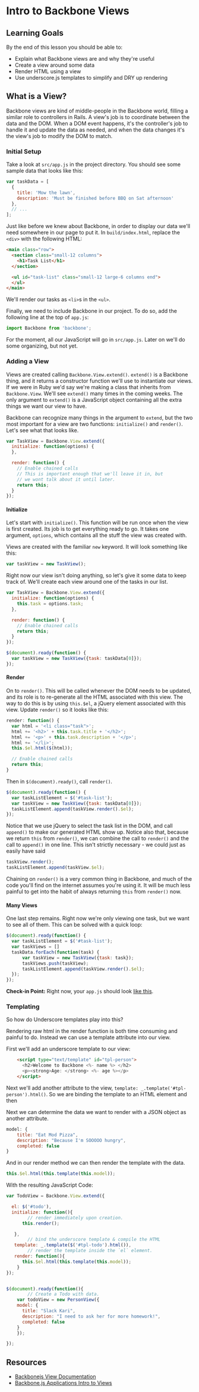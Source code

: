 
# Intro to Backbone Views

## Learning Goals
By the end of this lesson you should be able to:

- Explain what Backbone views are and why they're useful
- Create a view around some data
- Render HTML using a view
- Use underscore.js templates to simplify and DRY up rendering

## What is a View?
Backbone views are kind of middle-people in the Backbone world, filling a similar role to controllers in Rails. A view's job is to coordinate between the data and the DOM. When a DOM event happens, it's the controller's job to handle it and update the data as needed, and when the data changes it's the view's job to modify the DOM to match.

### Initial Setup
Take a look at `src/app.js` in the project directory. You should see some sample data that looks like this:

```javascript
var taskData = [
  {
    title: 'Mow the lawn',
    description: 'Must be finished before BBQ on Sat afternoon'
  },
  // ...
];
```

Just like before we knew about Backbone, in order to display our data we'll need somewhere in our page to put it. In `build/index.html`, replace the `<div>` with the following HTML:

```html
<main class="row">
  <section class="small-12 columns">
    <h1>Task List</h1>
  </section>

  <ul id="task-list" class="small-12 large-6 columns end">
  </ul>
</main>
```

We'll render our tasks as `<li>`s in the `<ul>`.

Finally, we need to include Backbone in our project. To do so, add the following line at the top of `app.js`:

```javascript
import Backbone from 'backbone';
```

For the moment, all our JavaScript will go in `src/app.js`. Later on we'll do some organizing, but not yet.

### Adding a View
Views are created calling `Backbone.View.extend()`. `extend()` is a Backbone thing, and it returns a constructor function we'll use to instantiate our views. If we were in Ruby we'd say we're making a class that inherits from `Backbone.View`. We'll see `extend()` many times in the coming weeks. The only argument to `extend()` is a JavaScript object containing all the extra things we want our view to have.

Backbone can recognize many things in the argument to `extend`, but the two most important for a view are two functions: `initialize()` and `render()`. Let's see what that looks like.

```javascript
var TaskView = Backbone.View.extend({
  initialize: function(options) {
  },

  render: function() {
    // Enable chained calls
    // This is important enough that we'll leave it in, but
    // we wont talk about it until later.
    return this;
  }
});
```

#### Initialize
Let's start with `initialize()`. This function will be run once when the view is first created. Its job is to get everything ready to go. It takes one argument, `options`, which contains all the stuff the view was created with.

Views are created with the familiar `new` keyword. It will look something like this:

```javascript
var taskView = new TaskView();
```

Right now our view isn't doing anything, so let's give it some data to keep track of. We'll create each view around one of the tasks in our list.

```javascript
var TaskView = Backbone.View.extend({
  initialize: function(options) {
    this.task = options.task;
  },

  render: function() {
    // Enable chained calls
    return this;
  }
});

$(document).ready(function() {
  var taskView = new TaskView({task: taskData[0]});
});
```

#### Render
On to `render()`. This will be called whenever the DOM needs to be updated, and its role is to re-generate all the HTML associated with this view. The way to do this is by using `this.$el`, a jQuery element associated with this view. Update `render()` so it looks like this:

```javascript
render: function() {
  var html = '<li class="task">';
  html += '<h2>' + this.task.title + '</h2>';
  html += '<p>' + this.task.description + '</p>';
  html += '</li>';
  this.$el.html($(html));

  // Enable chained calls
  return this;
}
```

Then in `$(document).ready()`, call `render()`.

```javascript
$(document).ready(function() {
  var taskListElement = $('#task-list');
  var taskView = new TaskView({task: taskData[0]});
  taskListElement.append(taskView.render().$el);
});
```

Notice that we use jQuery to select the task list in the DOM, and call `append()` to make our generated HTML show up. Notice also that, because we return `this` from `render()`, we can combine the call to `render()` and the call to `append()` in one line. This isn't strictly necessary - we could just as easily have said

```javascript
taskView.render();
taskListElement.append(taskView.$el);
```

Chaining on `render()` is a very common thing in Backbone, and much of the code you'll find on the internet assumes you're using it. It will be much less painful to get into the habit of always returning `this` from `render()` now.

#### Many Views
One last step remains. Right now we're only viewing one task, but we want to see all of them. This can be solved with a quick loop:

```javascript
$(document).ready(function() {
  var taskListElement = $('#task-list');
  var taskViews = []
  taskData.forEach(function(task) {
      var taskView = new TaskView({task: task});
      taskViews.push(taskView);
      taskListElement.append(taskView.render().$el);
  });
});
```

**Check-in Point:** Right now, your `app.js` should look [like this](https://gist.github.com/droberts-ada/41c26e15772b2c6986a765d002a25e82).

### Templating


So how do Underscore templates play into this?

Rendering raw html in the render function is both time consuming and painful to do.  Instead we can use a template attribute into our view.

First we'll add an underscore template to our view:

```html
    <script type="text/template" id="tpl-person">
      <h2>Welcome to Backbone <%- name %> </h2>
      <p><strong>Age: </strong> <%- age %></p>
    </script>
```

Next we'll add another attribute to the view, `template: _.template('#tpl-person').html()`.  So we are binding the template to an HTML element and then

Next we can determine the data we want to render with a JSON object as another attribute.  
```javascript
model: {
	title: "Eat Mod Pizza",
	description: "Because I'm SOOOOO hungry",
	completed: false
}
```

And in our render method we can then render the template with the data.

```javascript
this.$el.html(this.template(this.model));
```

With the resulting JavaScript Code:

```javascript
var TodoView = Backbone.View.extend({

  el: $('#todo'),
  initialize: function(){
  		// render immediately upon creation.
      this.render();

   },
   		// bind the underscore template & compile the HTML
   template: _.template($('#tpl-todo').html()),
   		// render the template inside the `el` element.  
   render: function(){
      this.$el.html(this.template(this.model));
    }
});


$(document).ready(function(){
		// Create a Todo with data.
    var todoView = new PersonView({
    model: {
      title: "Slack Kari",
      description: "I need to ask her for more homework!",
      completed: false
    }
    });

});
```



## Resources
- [Backbonejs View Documentation](http://backbonejs.org/#View)
- [Backbone.js Applications Intro to Views](https://addyosmani.com/backbone-fundamentals/#views-1)
